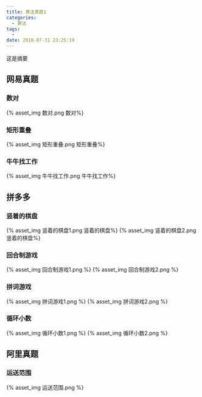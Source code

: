 ```yaml
---
title: 算法真题1
categories:
  - 算法
tags:
  - 
date: 2018-07-31 23:25:19
---
```

 这是摘要
 <!-- more -->

## 网易真题
### 数对
{% asset_img 数对.png 数对%}

### 矩形重叠
{% asset_img 矩形重叠.png 矩形重叠%}

### 牛牛找工作
{% asset_img 牛牛找工作.png 牛牛找工作%}



## 拼多多
### 竖着的棋盘
{% asset_img 竖着的棋盘1.png 竖着的棋盘%}
{% asset_img 竖着的棋盘2.png 竖着的棋盘%}

### 回合制游戏
{% asset_img 回合制游戏1.png %}
{% asset_img 回合制游戏2.png %}

### 拼词游戏
{% asset_img 拼词游戏1.png %}
{% asset_img 拼词游戏2.png %}

### 循环小数
{% asset_img 循环小数1.png %}
{% asset_img 循环小数2.png %}


## 阿里真题
### 运送范围
{% asset_img 运送范围.png %}
